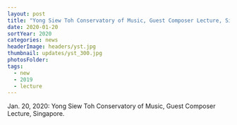```yaml
---
layout: post
title: "Yong Siew Toh Conservatory of Music, Guest Composer Lecture, Singapore"
date: 2020-01-20
sortYear: 2020
categories: news
headerImage: headers/yst.jpg
thumbnail: updates/yst_300.jpg
photosFolder:
tags:
  - new
  - 2019
  - lecture
---
```

Jan. 20, 2020: Yong Siew Toh Conservatory of Music, Guest Composer Lecture, Singapore.
